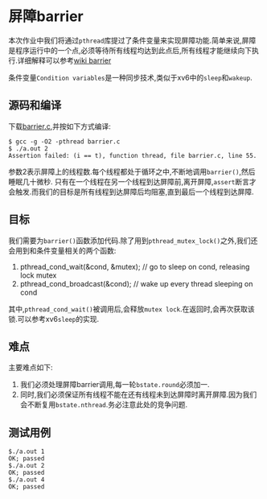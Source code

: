 # 屏障barrier

本次作业中我们将通过`pthread`库提过了条件变量来实现屏障功能.简单来说,屏障是程序运行中的一个点,必须等待所有线程均达到此点后,所有线程才能继续向下执行.详细解释可以参考[wiki barrier](https://en.wikipedia.org/wiki/Barrier_(computer_science))

条件变量`Condition variables`是一种同步技术,类似于xv6中的`sleep`和`wakeup`.

## 源码和编译

下载[barrier.c](https://pdos.csail.mit.edu/6.828/2017/homework/barrier.c),并按如下方式编译:
```
$ gcc -g -O2 -pthread barrier.c
$ ./a.out 2
Assertion failed: (i == t), function thread, file barrier.c, line 55.
```

参数2表示屏障上的线程数.每个线程都处于循环之中,不断地调用`barrier()`,然后睡眠几十微秒.
只有在一个线程在另一个线程到达屏障前,离开屏障,`assert`断言才会触发.而我们的目标是所有线程到达屏障后均阻塞,直到最后一个线程到达屏障.

## 目标

我们需要为`barrier()`函数添加代码.除了用到`pthread_mutex_lock()`之外,我们还会用到和条件变量相关的两个函数:
1. pthread_cond_wait(&cond, &mutex);  // go to sleep on cond, releasing lock mutex
2. pthread_cond_broadcast(&cond);     // wake up every thread sleeping on cond

其中,`pthread_cond_wait()`被调用后,会释放`mutex lock`.在返回时,会再次获取该锁.可以参考xv6`sleep`的实现.

## 难点
主要难点如下:
1. 我们必须处理屏障barrier调用,每一轮`bstate.round`必须加一.
2. 同时,我们必须保证所有线程不能在还有线程未到达屏障时离开屏障.因为我们会不断复用`bstate.nthread`.务必注意此处的竞争问题.



## 测试用例
```
$./a.out 1
OK; passed
$./a.out 2
OK; passed
$./a.out 4
OK; passed
```